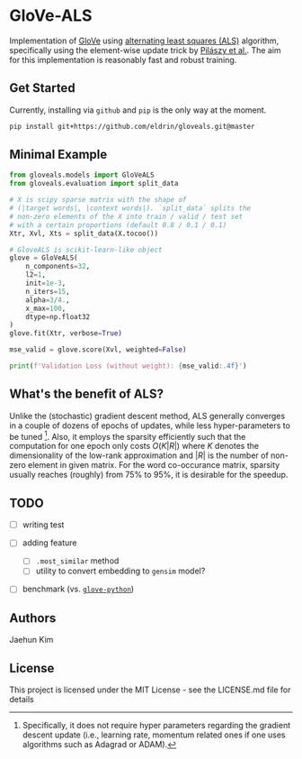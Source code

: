 GloVe-ALS
=========

Implementation of [GloVe](https://github.com/stanfordnlp/GloVe) using [alternating least squares (ALS)](https://ieeexplore.ieee.org/abstract/document/4781121?casa_token=3EiDn2ITeiAAAAAA:JlpN1YDtJjwGNFcztjWdIBbcJCNlnPcPoH7OcStUJFbe8T-NXU_mqPTPvom-vfFD5pPn8s5m) algorithm, specifically using the element-wise update trick by [Pilászy et al.](https://dl.acm.org/doi/10.1145/1864708.1864726). The aim for this implementation is reasonably fast and robust training.


## Get Started

Currently, installing via `github` and `pip` is the only way at the moment.

```bash
pip install git+https://github.com/eldrin/gloveals.git@master
```

## Minimal Example

```python
from gloveals.models import GloVeALS
from gloveals.evaluation import split_data

# X is scipy sparse matrix with the shape of
# (|target words|, |context words|). `split_data` splits the
# non-zero elements of the X into train / valid / test set
# with a certain proportions (default 0.8 / 0.1 / 0.1)
Xtr, Xvl, Xts = split_data(X.tocoo())

# GloveALS is scikit-learn-like object
glove = GloVeALS(
    n_components=32,
    l2=1,
    init=1e-3,
    n_iters=15,
    alpha=3/4.,
    x_max=100,
    dtype=np.float32
)
glove.fit(Xtr, verbose=True)

mse_valid = glove.score(Xvl, weighted=False)

print(f'Validation Loss (without weight): {mse_valid:.4f}')
```


## What's the benefit of ALS?

Unlike the (stochastic) gradient descent method, ALS generally converges in a couple of dozens of epochs of updates, while less hyper-parameters to be tuned [^1]. Also, it employs the sparsity efficiently such that the computation for one epoch only costs $O(K|R|)$ where $K$ denotes the dimensionality of the low-rank approximation and $|R|$ is the number of non-zero element in given matrix. For the word co-occurance matrix, sparsity usually reaches (roughly) from 75% to 95%, it is desirable for the speedup.

[^1]: Specifically, it does not require hyper parameters regarding the gradient descent update (i.e., learning rate, momentum related ones if one uses algorithms such as Adagrad or ADAM).


## TODO

- [ ] writing test
- [ ] adding feature
  - [ ] `.most_similar` method
  - [ ] utility to convert embedding to `gensim` model?
- [ ] benchmark (vs. [`glove-python`](https://github.com/maciejkula/glove-python))


## Authors

Jaehun Kim


## License

This project is licensed under the MIT License - see the LICENSE.md file for details

<!-- ## Acknowledgement -->
